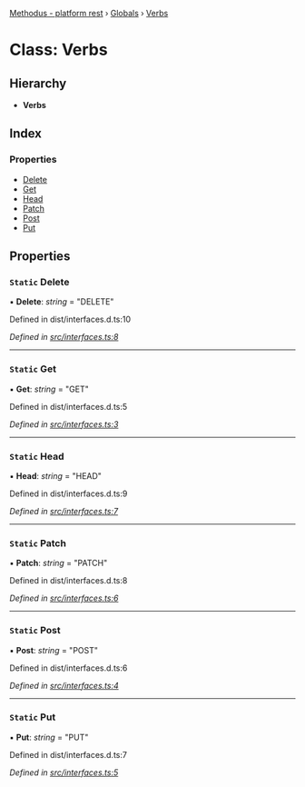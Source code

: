 [Methodus - platform rest](../README.md) › [Globals](../globals.md) › [Verbs](verbs.md)

# Class: Verbs

## Hierarchy

* **Verbs**

## Index

### Properties

* [Delete](verbs.md#static-delete)
* [Get](verbs.md#static-get)
* [Head](verbs.md#static-head)
* [Patch](verbs.md#static-patch)
* [Post](verbs.md#static-post)
* [Put](verbs.md#static-put)

## Properties

### `Static` Delete

▪ **Delete**: *string* = "DELETE"

Defined in dist/interfaces.d.ts:10

*Defined in [src/interfaces.ts:8](https://github.com/nodulusteam/methodus.dev/blob/58b1bce/modules/platform/platform-rest/src/interfaces.ts#L8)*

___

### `Static` Get

▪ **Get**: *string* = "GET"

Defined in dist/interfaces.d.ts:5

*Defined in [src/interfaces.ts:3](https://github.com/nodulusteam/methodus.dev/blob/58b1bce/modules/platform/platform-rest/src/interfaces.ts#L3)*

___

### `Static` Head

▪ **Head**: *string* = "HEAD"

Defined in dist/interfaces.d.ts:9

*Defined in [src/interfaces.ts:7](https://github.com/nodulusteam/methodus.dev/blob/58b1bce/modules/platform/platform-rest/src/interfaces.ts#L7)*

___

### `Static` Patch

▪ **Patch**: *string* = "PATCH"

Defined in dist/interfaces.d.ts:8

*Defined in [src/interfaces.ts:6](https://github.com/nodulusteam/methodus.dev/blob/58b1bce/modules/platform/platform-rest/src/interfaces.ts#L6)*

___

### `Static` Post

▪ **Post**: *string* = "POST"

Defined in dist/interfaces.d.ts:6

*Defined in [src/interfaces.ts:4](https://github.com/nodulusteam/methodus.dev/blob/58b1bce/modules/platform/platform-rest/src/interfaces.ts#L4)*

___

### `Static` Put

▪ **Put**: *string* = "PUT"

Defined in dist/interfaces.d.ts:7

*Defined in [src/interfaces.ts:5](https://github.com/nodulusteam/methodus.dev/blob/58b1bce/modules/platform/platform-rest/src/interfaces.ts#L5)*
